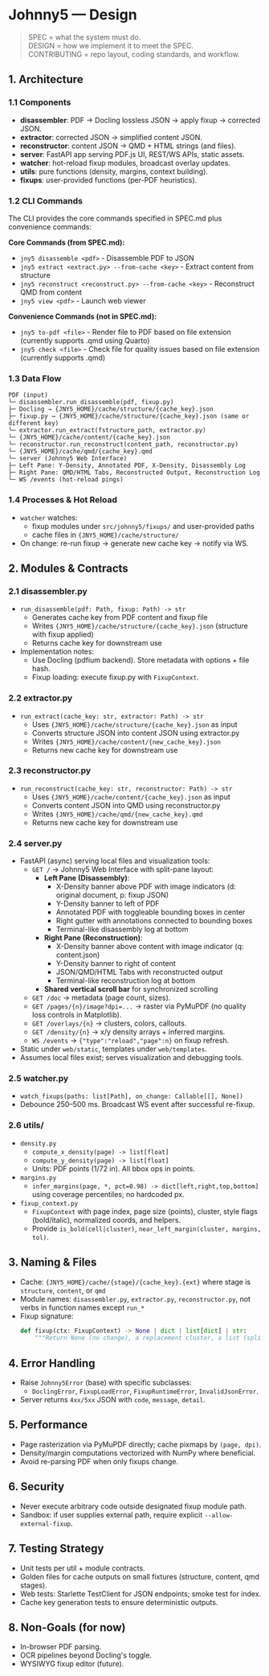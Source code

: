 # Johnny5 — Design

> SPEC = what the system must do.  
> DESIGN = how we implement it to meet the SPEC.  
> CONTRIBUTING = repo layout, coding standards, and workflow.

## 1. Architecture

### 1.1 Components
- **disassembler**: PDF → Docling lossless JSON → apply fixup → corrected JSON.
- **extractor**: corrected JSON → simplified content JSON.
- **reconstructor**: content JSON → QMD + HTML strings (and files).
- **server**: FastAPI app serving PDF.js UI, REST/WS APIs, static assets.
- **watcher**: hot-reload fixup modules, broadcast overlay updates.
- **utils**: pure functions (density, margins, context building).
- **fixups**: user-provided functions (per-PDF heuristics).

### 1.2 CLI Commands

The CLI provides the core commands specified in SPEC.md plus convenience commands:

**Core Commands (from SPEC.md):**
- `jny5 disassemble <pdf>` - Disassemble PDF to JSON
- `jny5 extract <extract.py> --from-cache <key>` - Extract content from structure
- `jny5 reconstruct <reconstruct.py> --from-cache <key>` - Reconstruct QMD from content
- `jny5 view <pdf>` - Launch web viewer

**Convenience Commands (not in SPEC.md):**
- `jny5 to-pdf <file>` - Render file to PDF based on file extension (currently supports .qmd using Quarto)
- `jny5 check <file>` - Check file for quality issues based on file extension (currently supports .qmd)

### 1.3 Data Flow
```
PDF (input)
└─ disassembler.run_disassemble(pdf, fixup.py)
├─ Docling → {JNY5_HOME}/cache/structure/{cache_key}.json
├─ fixup.py → {JNY5_HOME}/cache/structure/{cache_key}.json (same or different key)
└─ extractor.run_extract(fstructure_path, extractor.py)
└─ {JNY5_HOME}/cache/content/{cache_key}.json
└─ reconstructor.run_reconstruct(content_path, reconstructor.py)
└─ {JNY5_HOME}/cache/qmd/{cache_key}.qmd
└─ server (Johnny5 Web Interface)
├─ Left Pane: Y-Density, Annotated PDF, X-Density, Disassembly Log
├─ Right Pane: QMD/HTML Tabs, Reconstructed Output, Reconstruction Log
└─ WS /events (hot-reload pings)
```

### 1.4 Processes & Hot Reload
- `watcher` watches:
  - fixup modules under `src/johnny5/fixups/` and user-provided paths
  - cache files in `{JNY5_HOME}/cache/structure/`
- On change: re-run fixup → generate new cache key → notify via WS.

## 2. Modules & Contracts

### 2.1 disassembler.py
- `run_disassemble(pdf: Path, fixup: Path) -> str`
  - Generates cache key from PDF content and fixup file
  - Writes `{JNY5_HOME}/cache/structure/{cache_key}.json` (structure with fixup applied)
  - Returns cache key for downstream use
- Implementation notes:
  - Use Docling (pdfium backend). Store metadata with options + file hash.
  - Fixup loading: execute fixup.py with `FixupContext`.

### 2.2 extractor.py
- `run_extract(cache_key: str, extractor: Path) -> str`
  - Uses `{JNY5_HOME}/cache/structure/{cache_key}.json` as input
  - Converts structure JSON into content JSON using extractor.py
  - Writes `{JNY5_HOME}/cache/content/{new_cache_key}.json`
  - Returns new cache key for downstream use

### 2.3 reconstructor.py
- `run_reconstruct(cache_key: str, reconstructor: Path) -> str`
  - Uses `{JNY5_HOME}/cache/content/{cache_key}.json` as input
  - Converts content JSON into QMD using reconstructor.py
  - Writes `{JNY5_HOME}/cache/qmd/{new_cache_key}.qmd`
  - Returns new cache key for downstream use

### 2.4 server.py
- FastAPI (async) serving local files and visualization tools:
  - `GET /` → Johnny5 Web Interface with split-pane layout:
    - **Left Pane (Disassembly)**: 
      - X-Density banner above PDF with image indicators (d: original document, p: fixup JSON)
      - Y-Density banner to left of PDF
      - Annotated PDF with toggleable bounding boxes in center
      - Right gutter with annotations connected to bounding boxes
      - Terminal-like disassembly log at bottom
    - **Right Pane (Reconstruction)**:
      - X-Density banner above content with image indicator (q: content.json)
      - Y-Density banner to right of content
      - JSON/QMD/HTML Tabs with reconstructed output
      - Terminal-like reconstruction log at bottom
    - **Shared vertical scroll bar** for synchronized scrolling
  - `GET /doc` → metadata (page count, sizes).
  - `GET /pages/{n}/image?dpi=...` → raster via PyMuPDF (no quality loss controls in Matplotlib).
  - `GET /overlays/{n}` → clusters, colors, callouts.
  - `GET /density/{n}` → x/y density arrays + inferred margins.
  - `WS /events` → `{"type":"reload","page":n}` on fixup refresh.
- Static under `web/static`, templates under `web/templates`.
- Assumes local files exist; serves visualization and debugging tools.

### 2.5 watcher.py
- `watch_fixups(paths: list[Path], on_change: Callable[[], None])`
- Debounce 250–500 ms. Broadcast WS event after successful re-fixup.

### 2.6 utils/
- `density.py`
  - `compute_x_density(page) -> list[float]`
  - `compute_y_density(page) -> list[float]`
  - Units: PDF points (1/72 in). All bbox ops in points.
- `margins.py`
  - `infer_margins(page, *, pct=0.98) -> dict[left,right,top,bottom]` using coverage percentiles; no hardcoded px.
- `fixup_context.py`
  - `FixupContext` with page index, page size (points), cluster, style flags (bold/italic), normalized coords, and helpers.
  - Provide `is_bold(cell|cluster)`, `near_left_margin(cluster, margins, tol)`.

## 3. Naming & Files

- Cache: `{JNY5_HOME}/cache/{stage}/{cache_key}.{ext}` where stage is `structure`, `content`, or `qmd`
- Module names: `disassembler.py`, `extractor.py`, `reconstructor.py`, not verbs in function names except `run_*`
- Fixup signature:
  ```python
  def fixup(ctx: FixupContext) -> None | dict | list[dict] | str:
      """Return None (no change), a replacement cluster, a list (split), or label override (str)."""
  ```

## 4. Error Handling

* Raise `Johnny5Error` (base) with specific subclasses:
  * `DoclingError`, `FixupLoadError`, `FixupRuntimeError`, `InvalidJsonError`.
* Server returns `4xx/5xx` JSON with `code`, `message`, `detail`.

## 5. Performance

* Page rasterization via PyMuPDF directly; cache pixmaps by `(page, dpi)`.
* Density/margin computations vectorized with NumPy where beneficial.
* Avoid re-parsing PDF when only fixups change.

## 6. Security

* Never execute arbitrary code outside designated fixup module path.
* Sandbox: if user supplies external path, require explicit `--allow-external-fixup`.

## 7. Testing Strategy

* Unit tests per util + module contracts.
* Golden files for cache outputs on small fixtures (structure, content, qmd stages).
* Web tests: Starlette TestClient for JSON endpoints; smoke test for index.
* Cache key generation tests to ensure deterministic outputs.

## 8. Non-Goals (for now)

* In-browser PDF parsing.
* OCR pipelines beyond Docling's toggle.
* WYSIWYG fixup editor (future).
